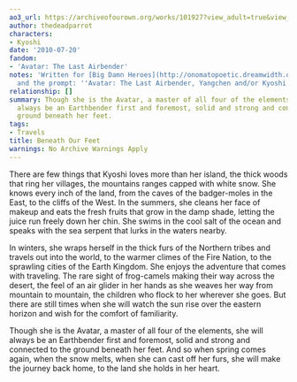 ```yaml
---
ao3_url: https://archiveofourown.org/works/101927?view_adult=true&view_full_work=true
author: thedeadparrot
characters:
- Kyoshi
date: '2010-07-20'
fandom:
- 'Avatar: The Last Airbender'
notes: 'Written for [Big Damn Heroes](http://onomatopoetic.dreamwidth.org/421011.html)
  and the prompt: ''Avatar: The Last Airbender, Yangchen and/or Kyoshi, balance'''
relationship: []
summary: Though she is the Avatar, a master of all four of the elements, she will
  always be an Earthbender first and foremost, solid and strong and connected to the
  ground beneath her feet.
tags:
- Travels
title: Beneath Our Feet
warnings: No Archive Warnings Apply
---
```


There are few things that Kyoshi loves more than her island, the thick woods that ring her villages, the mountains ranges capped with white snow. She knows every inch of the land, from the caves of the badger-moles in the East, to the cliffs of the West. In the summers, she cleans her face of makeup and eats the fresh fruits that grow in the damp shade, letting the juice run freely down her chin. She swims in the cool salt of the ocean and speaks with the sea serpent that lurks in the waters nearby.

In winters, she wraps herself in the thick furs of the Northern tribes and travels out into the world, to the warmer climes of the Fire Nation, to the sprawling cities of the Earth Kingdom. She enjoys the adventure that comes with traveling. The rare sight of frog-camels making their way across the desert, the feel of an air glider in her hands as she weaves her way from mountain to mountain, the children who flock to her wherever she goes. But there are still times when she will watch the sun rise over the eastern horizon and wish for the comfort of familiarity.

Though she is the Avatar, a master of all four of the elements, she will always be an Earthbender first and foremost, solid and strong and connected to the ground beneath her feet. And so when spring comes again, when the snow melts, when she can cast off her furs, she will make the journey back home, to the land she holds in her heart.